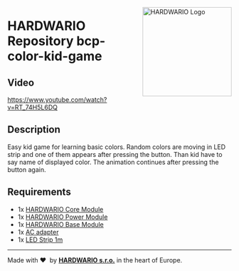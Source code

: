 <a href="https://www.hardwario.com/"><img src="https://www.hardwario.com/ci/assets/hw-logo.svg" width="200" alt="HARDWARIO Logo" align="right"></a>

# HARDWARIO Repository bcp-color-kid-game

## Video

https://www.youtube.com/watch?v=RT_74H5L6DQ

## Description

Easy kid game for learning basic colors. Random colors are moving in LED strip and one of them appears after pressing the button. Than kid have to say name of displayed color. The animation continues after pressing the button again.

## Requirements

* 1x [HARDWARIO Core Module](https://shop.bigclown.com/core-module)
* 1x [HARDWARIO Power Module](https://shop.bigclown.com/power-module)
* 1x [HARDWARIO Base Module](https://shop.bigclown.com/base-module)
* 1x [AC adapter](https://shop.bigclown.com/ac-dc-adapter-5v-3a)
* 1x [LED Strip 1m](https://shop.bigclown.com/led-strip-rgbw-1m-144-leds)

---

Made with &#x2764;&nbsp; by [**HARDWARIO s.r.o.**](https://www.hardwario.com/) in the heart of Europe.
